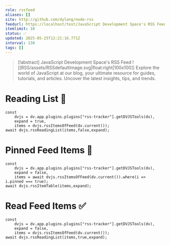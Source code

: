 ```yaml
---
role: rssfeed
aliases: []
site: http://github.com/dylang/node-rss
feedurl: https://localhost/test/JavaScript Development Space's RSS Feed/feed.xml
itemlimit: 10
status: ✅
updated: 2025-05-25T12:21:16.771Z
interval: 138
tags: []
---
```


> [!abstract] JavaScript Development Space's RSS Feed
> ![[RSS/assets/RSSdefaultImage.svg|float:right|100x100]] Explore the world of JavaScript at our blog, your ultimate resource for guides, tutorials, and articles. Uncover the latest insights, tips, and trends.

# Reading List 📑

~~~dataviewjs
const
	dvjs = dv.app.plugins.plugins["rss-tracker"].getDVJSTools(dv),
	expand = true,
	items = dvjs.rssItemsOfFeed(dv.current());
await dvjs.rssReadingList(items,false,expand);
~~~

# Pinned Feed Items 📍

~~~dataviewjs
const
	dvjs = dv.app.plugins.plugins["rss-tracker"].getDVJSTools(dv),
	expand = false,
	items = await dvjs.rssItemsOfFeed(dv.current()).where(i => i.pinned === true);
await dvjs.rssItemTable(items,expand);
~~~

# Read Feed Items ✅

~~~dataviewjs
const
	dvjs = dv.app.plugins.plugins["rss-tracker"].getDVJSTools(dv),
	expand = false,
	items = dvjs.rssItemsOfFeed(dv.current());
await dvjs.rssReadingList(items,true,expand);
~~~
